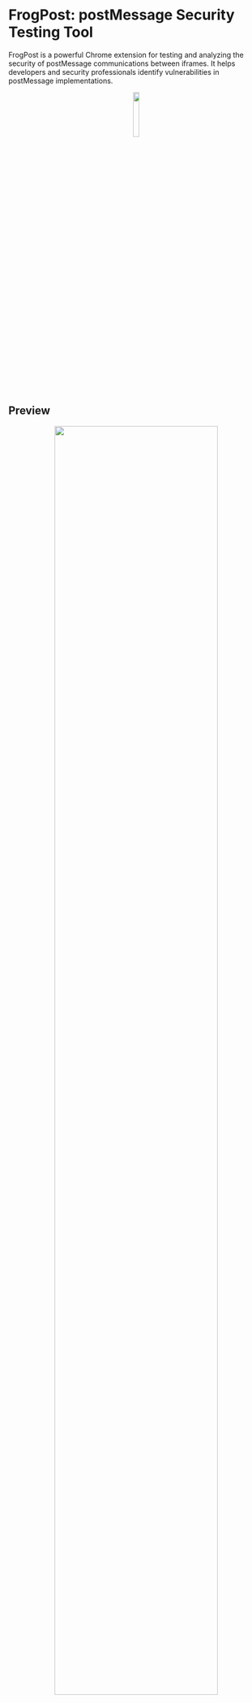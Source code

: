 # FrogPost: postMessage Security Testing Tool

FrogPost is a powerful Chrome extension for testing and analyzing the security of postMessage communications between iframes. It helps developers and security professionals identify vulnerabilities in postMessage implementations.

<p align="center" width="100%">
    <img width="15%" src="frog-logo.png">
</p>

## Preview
<p align="center" width="100%">
    <img width="80%" src="FrogPost_hi.gif">
</p>

## Security Considerations

FrogPost is a security testing tool. Use it responsibly and only on applications you own or have permission to test.
Unauthorized testing of applications without permission may violate laws and regulations. Always follow ethical guidelines and obtain proper authorization before conducting security assessments.

## Features

* Monitor and intercept postMessage communications between frames

* Detect message handlers and analyze their security

* Generate targeted payloads for security testing

* Identify DOM XSS vulnerabilities in message handlers

* Check for missing origin validation

* Generate comprehensive security reports

* Launch fuzzing tests against vulnerable handlers

## Installation Guide for macOS

### Step 1: Install the Chrome Extension

1. Clone the repository:

   ```
   git clone https://github.com/thisis0xczar/FrogPost.git
   ```

2. Open Chrome and navigate to `chrome://extensions/`

3. Enable "Developer mode" by toggling the switch in the top right corner

4. Click "Load unpacked" and select the FrogPost directory

5. The FrogPost extension should now appear in your extensions list

### Step 2: Set Up the Native Messaging Host

For the fuzzing functionality, FrogPost requires a native messaging host to communicate with a local Node.js server:

1. Create the necessary directories:

   ```
   mkdir -p ~/Library/Application\ Support/NodeServerStarter
   mkdir -p ~/Library/Application\ Support/Google/Chrome/NativeMessagingHosts
   ```

2. After loading the extension into Chrome, go to chrome://extensions and copy the Extension ID shown under FrogPost.

   Use the following sed command to replace the placeholder \[your_id_here\] in the manifest file:

   ```
   sed -i '' 's/\abcdefghijklmnopabcdefghijklmnop/<your-extension-id>/g' com.nodeserver.starter.json
   ```

3. Verify that the "allowed_origins" field now includes:

   ```
   "chrome-extension://<your-extension-id>/"
   ```

4. Change the following line to the path of your extension FULL path in server.js:

   ```
   const rootDir = '/Path/To/extension/folder';
   ```

5. Change the following line to the path of your extension path in start.sh:

   ```
   SERVER_JS="/Users/[USER_NAME]/Library/Application Support/NodeServerStarter/server.js" # Make sure to set the FULL path correctly to the server.js
   ```

6. Copy the server files to the NodeServerStarter directory:

   ```
   cp /path/to/FrogPost/server.js ~/Library/Application\ Support/NodeServerStarter/
   cp /path/to/FrogPost/start.sh ~/Library/Application\ Support/NodeServerStarter/
   cp /path/to/FrogPost/com.nodeserver.starter.json ~/Library/Application\ Support/Google/Chrome/NativeMessagingHosts/
   ```

7. Make sure the paths in the manifest file are correct:

   ```
   cat ~/Library/Application\ Support/Google/Chrome/NativeMessagingHosts/com.nodeserver.starter.json
   ```

   Verify that the "path" points to your start.sh script and "allowed_origins" includes your extension ID.

9. Install Node.js dependencies in the NodeServerStarter directory:

   ```
   cd ~/Library/Application\ Support/NodeServerStarter/
   npm install express cors body-parser
   ```

### Step 3: Verify Installation

1. Restart Chrome

2. Open the FrogPost extension by clicking on its icon in the extension bar

3. Navigate to a website that uses iframes and postMessage

4. The extension should show detected hosts and iframes in its dashboard

## Usage

1. **Monitor Messages**: Visit a page with postMessage communication between frames

2. **Analyze Handlers**: Click the "Play" button (▶) next to a frame to detect and analyze message handlers

3. **Generate Report**: Click the "Trace" button (✨) to generate a security report

4. **Launch Tests**: Click the "Launch" button (🚀) to start fuzzing tests against the target

## Dashboard Buttons Explained

Here's a breakdown of the primary buttons available in the FrogPost dashboard:

**Per-Iframe Buttons (in the Hosts Panel):**

* **Play (▶):**

    * Initiates the first stage of analysis for the selected iframe endpoint.

    * Checks if the target iframe can be embedded (verifying CSP `frame-ancestors` and `X-Frame-Options`).

    * Attempts to identify the primary JavaScript function responsible for handling incoming `postMessage` events (using runtime instrumentation first, then static analysis as fallback).

    * Saves a sample of captured messages related to this endpoint for later use.

    * On successful handler identification, it enables the "Trace" button.

* **Trace (✨):**

    * Performs a deeper static analysis on the message handler function identified by the "Play" step.

    * Identifies potential security sinks (like `.innerHTML`, `eval()`) where message data might be used unsafely.

    * Detects potential security issues (e.g., missing origin checks, weak data validation).

    * Attempts to map the flow of data from the message event (`event.data`) to identified sinks.

    * Calculates an overall security score based on findings.

    * Generates potential payload examples designed to test the identified sinks and data flows.

    * Saves the analysis results into a report.

    * On successful completion, it enables the "Report" (📋) and "Launch" (🚀) buttons. The "Play" button might visually change to the "Launch" icon if critical sinks are found.

* **Report (📋):**

    * Displays the detailed security analysis report generated by the "Trace" step.

    * Shows the security score, recommendations, a list of detected sinks and security issues, identified data flows, generated test payloads, and the code of the analyzed handler.

    * This button is only enabled after a successful "Trace" action.

* **Launch (🚀):**

    * Starts the interactive fuzzing environment in a new browser tab, targeting the analyzed endpoint.

    * Requires the Native Messaging Host and Node.js server to be set up correctly.

    * Uses the identified handler, sample messages, generated payloads, and sink information from the previous steps to automatically send crafted messages to the target iframe, attempting to trigger vulnerabilities.

    * Results of the fuzzing appear in the new tab and may optionally be sent to a configured callback URL.

    * This button is typically enabled after a successful "Trace" action.

**General Control Buttons (usually in the sidebar or top bar):**

* **Check All:**

    * Automatically triggers the "Play" (▶) action for all detected iframes in the Hosts Panel that haven't already been successfully analyzed (i.e., aren't showing Success, Launch, Warning, or Error states).

* **Clear Messages:**

    * Resets the extension's state entirely.

    * Clears all captured messages from the dashboard view and background storage.

    * Removes the list of detected hosts and iframes.

    * Resets the state (color/icon) of all per-iframe buttons.

    * Clears stored analysis results and reports.

* **Export Messages:**

    * Generates and downloads a JSON file containing the data for all currently captured postMessages displayed in the dashboard.

* **Refresh Messages:**

    * Manually requests the latest message data from the background script's buffer and updates the Messages Panel in the UI.

* **Debug Toggle:**

    * Switches verbose debugging logs on or off in the browser's developer console (F12). Useful for troubleshooting the extension itself.

**Message Detail Buttons (within the Messages Panel):**

* **→ Send to Origin:**

    * Takes the data from the selected message (allows editing the data in the panel first) and sends it back to the *original sender* of that message.

* **→ Send to Destination:**

    * Takes the data from the selected message (allows editing) and sends it to the *original receiver* (destination frame) of that message.

## Understanding the Dashboard

* **Hosts Panel**: Shows the main page and its iframe connections

* **Messages Panel**: Displays intercepted postMessages with details including:

    * Origin: Source of the message

    * Destination: Target of the message

    * Time: When the message was sent

    * Message Type: Format of the data (string, object, JSON string, etc.)

* **Security Report**: Highlights vulnerabilities like missing origin validation or DOM XSS sinks

## Troubleshooting macOS Installation

* **Could not connect to fuzzer server**: Double check the following files are having the right path inside them see Step 2:

  ```
  ~/Library/Application\ Support/NodeServerStarter/server.js
  ~/Library/Application\ Support/NodeServerStarter/start.sh
  ~/Library/Application\ Support/Google/Chrome/NativeMessagingHosts/com.nodeserver.starter.json
  ```

* **Permissions Issues**: Make sure the directories have the correct permissions:

  ```
  chmod 755 ~/Library/Application\ Support/NodeServerStarter/server.js
  chmod 755 ~/Library/Application\ Support/NodeServerStarter/start.sh
  ```

* **Fuzzer Not Starting**: Check the Chrome console for errors. Verify the native messaging host is correctly set up:

  ```
  ls -la ~/Library/Application\ Support/Google/Chrome/NativeMessagingHosts/
  ls -la ~/Library/Application\ Support/NodeServerStarter/
  ```

* **Node.js Not Found**: Make sure Node.js is installed and in your PATH:

  ```
  which node
  node --version
  ```

* **Extension Not Loading**: Check Chrome's extension page for any error messages. Try reloading the extension.

## Notes

1. This extension was tested on Brave and Chrome browsers.

## TODO

1. Setup Passive Listeners iframes (i.e Listeners that does not exchange any communication with the main page) ?

2. ~Fix Callback integration properly.~

3. Upload XSS Payloads file.

4. POC Build button.

## License

[MIT License](LICENSE)
